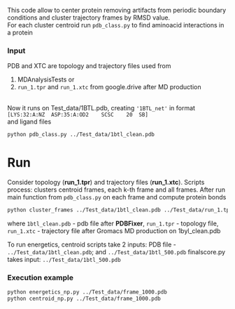 This code allow to center protein removing artifacts from periodic boundary conditions and cluster trajectory frames by RMSD value.\
For each cluster centroid run ```pdb_class.py``` to find aminoacid interactions in a protein

### **Input**

PDB and XTC are topology and trajectory files used from
1. MDAnalysisTests or
2. ```run_1.tpr``` and ```run_1.xtc``` from google.drive after MD production

\
Now it runs on Test_data/1BTL.pdb, creating ```'1BTL_net'``` in format ```[LYS:32:A:NZ	ASP:35:A:OD2	SCSC	20	SB]```\
and ligand files
```sh
python pdb_class.py ../Test_data/1btl_clean.pdb
```

# Run
Consider topology (**run_1.tpr**) and trajectory files (**run_1.xtc**). Scripts process: clusters centroid frames, each k-th frame and all frames.
After run main function from ```pdb_class.py``` on each frame and compute protein bonds
```sh
python cluster_frames ../Test_data/1btl_clean.pdb ../Test_data/run_1.tpr ../Test_data/run_1.xtc
```
where ```1btl_clean.pdb``` - pdb file after **PDBFixer**, ```run_1.tpr``` - topology file, ```run_1.xtc``` - trajectory file after Gromacs MD production on 1byl_clean.pdb

To run energetics, centroid scripts take 2 inputs: PDB file - ```../Test_data/1btl_clean.pdb```; and ```../Test_data/1btl_500.pdb```
finalscore.py takes input: ```../Test_data/1btl_500.pdb```


### Execution example
```sh
python energetics_np.py ../Test_data/frame_1000.pdb
python centroid_np.py ../Test_data/frame_1000.pdb
```
